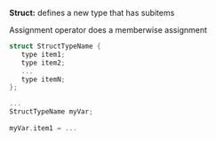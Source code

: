 **Struct:** defines a new type that has subitems

Assignment operator does a memberwise assignment

```c++
struct StructTypeName {
   type item1;
   type item2;
   ...
   type itemN;      
};

...
StructTypeName myVar;
 
myVar.item1 = ...
```



